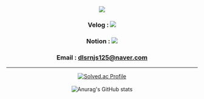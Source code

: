 <div align="center">
<img src="https://capsule-render.vercel.app/api?type=waving&color=timeGradient&height=200&section=header&text=inkwon's&nbsp;Github&fontSize=50" />

### Velog : <a href="https://velog.io/@dlsrnjs125"><img src="https://img.shields.io/badge/Velog-20C997?style=flat-square&logo=velog&logoColor=white"/></a> 
### Notion : <a href="https://hill-rosehip-0d5.notion.site/inkwon-Hwang-8aa0da86b47749e0a69a3195de95e73e"><img src="https://img.shields.io/badge/Notion-000000?style=flat-square&logo=Notion&logoColor=white"/></a>    
### Email : dlsrnjs125@naver.com    
___
[![Solved.ac Profile](http://mazassumnida.wtf/api/v2/generate_badge?boj=dlsrnjs125)](https://solved.ac/dlsrnjs125/)
    <br/>
    <br/>
![Anurag's GitHub stats](https://github-readme-stats.vercel.app/api?username=dlsrnjs125&show_icons=true&theme=radical)
</div>
